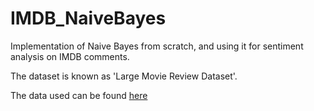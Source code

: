 # IMDB_NaiveBayes

Implementation of Naive Bayes from scratch, and using it for sentiment analysis on IMDB comments.

The dataset is known as 'Large Movie Review Dataset'.

The data used can be found [here](https://ai.stanford.edu/~amaas/data/sentiment/)
